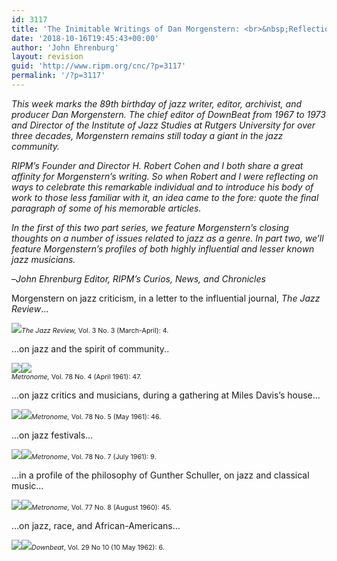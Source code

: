 ```yaml
---
id: 3117
title: 'The Inimitable Writings of Dan Morgenstern: <br>&nbsp;Reflections on Jazz'
date: '2018-10-16T19:45:43+00:00'
author: 'John Ehrenburg'
layout: revision
guid: 'http://www.ripm.org/cnc/?p=3117'
permalink: '/?p=3117'
---
```


*This week marks the 89th birthday of jazz writer, editor, archivist, and producer Dan Morgenstern. The chief editor of DownBeat from 1967 to 1973 and Director of the Institute of Jazz Studies at Rutgers University for over three decades, Morgenstern remains still today a giant in the jazz community.*

*RIPM’s Founder and Director H. Robert Cohen and I both share a great affinity for Morgenstern’s writing. So when Robert and I were reflecting on ways to celebrate this remarkable individual and to introduce his body of work to those less familiar with it, an idea came to the fore: quote the final paragraph of some of his memorable articles.*

*In the first of this two part series, we feature Morgenstern’s closing thoughts on a number of issues related to jazz as a genre. In part two, we’ll feature Morgenstern’s profiles of both highly influential and lesser known jazz musicians.*

–*John Ehrenburg Editor, RIPM’s Curios, News, and Chronicles*

Morgenstern on jazz criticism, in a letter to the influential journal, *The Jazz Review*…

![](http://www.ripm.org/cnc/wp-content/uploads/2018/10/Jazz-Review-1.jpg)*<span style="font-size: 8pt;">The Jazz Review, </span>*<span style="font-size: 8pt;">Vol. 3 No. 3 (March-April): 4. </span>

…on jazz and the spirit of community..

![](http://www.ripm.org/cnc/wp-content/uploads/2018/10/Metronome-Macys-3.2.jpg)![](http://www.ripm.org/cnc/wp-content/uploads/2018/10/Metronome-Macys-2.jpg)  
*<span style="font-size: 8pt;">Metronome, </span>*<span style="font-size: 8pt;">Vol. 78 No. 4 (April 1961): 47. </span>

…on jazz critics and musicians, during a gathering at Miles Davis’s house…

![](http://www.ripm.org/cnc/wp-content/uploads/2018/10/Met-Miles-10.2-300x133.jpg)![](http://www.ripm.org/cnc/wp-content/uploads/2018/10/Met-Miles-11.jpg)*<span style="font-size: 8pt;">Metronome, </span>*<span style="font-size: 8pt;">Vol. 78 No. 5 (May 1961): 46. </span>

…on jazz festivals…

![](http://www.ripm.org/cnc/wp-content/uploads/2018/10/Met-Festivals-4.jpg)![](http://www.ripm.org/cnc/wp-content/uploads/2018/10/Met-Festivals-5.jpg)<span style="font-size: 8pt;">*Metronome*, Vol. 78 No. 7 (July 1961): 9.</span>

…in a profile of the philosophy of Gunther Schuller, on jazz and classical music…

![](http://www.ripm.org/cnc/wp-content/uploads/2018/10/Schuller-6.jpg)![](http://www.ripm.org/cnc/wp-content/uploads/2018/10/Schuller-7.jpg)*<span style="font-size: 8pt;">Metronome, </span>*<span style="font-size: 8pt;">Vol. 77 No. 8 (August 1960): 45. </span>

…on jazz, race, and African-Americans…

![](http://www.ripm.org/cnc/wp-content/uploads/2018/10/DBT-9.jpg)![](http://www.ripm.org/cnc/wp-content/uploads/2018/10/DBT-8.jpg)<span style="font-size: 8pt;">*Downbeat*, Vol. 29 No 10 (10 May 1962): 6. </span>